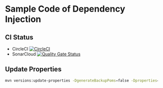 # Sample Code of Dependency Injection

CI Status
---
- CircleCI [![CircleCI](https://dl.circleci.com/status-badge/img/gh/ssobue/dependency-injection/tree/master.svg?style=svg)](https://dl.circleci.com/status-badge/redirect/gh/ssobue/dependency-injection/tree/master)
- SonarCloud [![Quality Gate Status](https://sonarcloud.io/api/project_badges/measure?project=ssobue_dependency-injection&metric=alert_status)](https://sonarcloud.io/summary/new_code?id=ssobue_dependency-injection)

Update Properties
---

```bash
mvn versions:update-properties -DgenerateBackupPoms=false -Dproperties=jakarta.inject-api.version,commons-codec.version,logback.version,lombok.version,junit.version,mockit.version,maven-clean-plugin.version,maven-enforcer-plugin.version,maven-checkstyle-plugin.version,maven-resources-plugin.version,maven-compiler-plugin.version,maven-surefire-plugin.version,maven-source-plugin.version,maven-site-plugin.version,maven-jxr-plugin.version,maven-project-info-reports-plugin.version,maven-pmd-plugin.version,maven-javadoc-plugin.version,jacoco-maven-plugin.version,clover-maven-plugin.version
```
